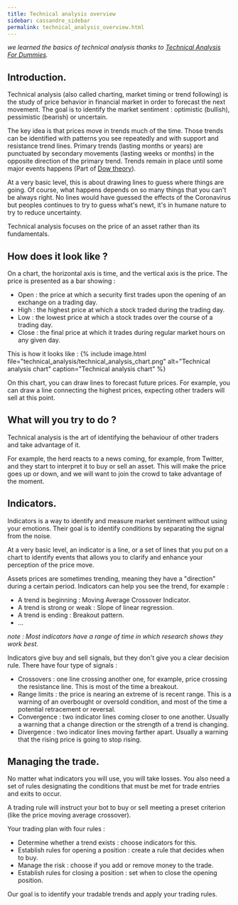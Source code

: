 ```yaml
---
title: Technical analysis overview
sidebar: cassandre_sidebar
permalink: technical_analysis_overview.html
---
```


_we learned the basics of technical analysis thanks to [Technical Analysis For Dummies](https://amzn.to/38TWaQm)._

## Introduction.

Technical analysis (also called charting, market timing or trend following) is the study of price behavior in financial market in order to forecast the next movement. The goal is to identify the market sentiment : optimistic (bullish), pessimistic (bearish) or uncertain.

The key idea is that prices move in trends much of the time. Those trends can be identified with patterns you see repeatedly and with support and resistance trend lines. Primary trends (lasting months or years) are punctuated by secondary movements (lasting weeks or months) in the opposite direction of the primary trend. Trends remain in place until some major events happens (Part of [Dow theory](https://en.wikipedia.org/wiki/Dow_theory)). 

At a very basic level, this is about drawing lines to guess where things are going. Of course, what happens depends on so many things that you can't be always right. No lines would have guessed the effects of the Coronavirus but peoples continues to try to guess what's newt, it's in humane nature to try to reduce uncertainty.

Technical analysis focuses on the price of an asset rather than its fundamentals.

## How does it look like ?

On a chart, the horizontal axis is time, and the vertical axis is the price. The price is presented as a bar showing :
  * Open : the price at which a security first trades upon the opening of an exchange on a trading day.
  * High : the highest price at which a stock traded during the trading day.
  * Low : the lowest price at which a stock trades over the course of a trading day.
  * Close : the final price at which it trades during regular market hours on any given day.
  
This is how it looks like :
{% include image.html file="technical_analysis/technical_analysis_chart.png" alt="Technical analysis chart" caption="Technical analysis chart" %}

On this chart, you can draw lines to forecast future prices. For example, you can draw a line connecting the highest prices, expecting other traders will sell at this point.

## What will you try to do ?

Technical analysis is the art of identifying the behaviour of other traders and take advantage of it.

For example, the herd reacts to a news coming, for example, from Twitter, and they start to interpret it to buy or sell an asset. This will make the price goes up or down, and we will want to join the crowd to take advantage of the moment.

## Indicators.

Indicators is a way to identify and measure market sentiment without using your emotions. Their goal is to identify conditions by separating the signal from the noise.

At a very basic level, an indicator is a line, or a set of lines that you put on a chart to identify events that allows you to clarify and enhance your perception of the price move.

Assets prices are sometimes trending, meaning they have a "direction" during a certain period. Indicators can help you see the trend, for example : 
  * A trend is beginning : Moving Average Crossover Indicator.
  * A trend is strong or weak : Slope of linear regression.
  * A trend is ending : Breakout pattern.
  * ...

_note : Most indicators have a range of time in which research shows they work best._ 

Indicators give buy and sell signals, but they don't give you a clear decision rule. There have four type of signals : 
  * Crossovers : one line crossing another one, for example, price crossing the resistance line. This is most of the time a breakout.
  * Range limits : the price is nearing an extreme of is recent range. This is a warning of an overbought or oversold condition, and most of the time a potential retracement or reversal.
  * Convergence : two indicator lines coming closer to one another. Usually a warning that a change direction or the strength of a trend is changing.
  * Divergence : two indicator lines moving farther apart. Usually a warning that the rising price is going to stop rising.

## Managing the trade.

No matter what indicators you will use, you will take losses. You also need a set of rules designating the conditions that must be met for trade entries and exits to occur.

A trading rule will instruct your bot to buy or sell meeting a preset criterion (like the price moving average crossover).

Your trading plan with four rules : 
  * Determine whether a trend exists : choose indicators for this.
  * Establish rules for opening a position : create a rule that decides when to buy.
  * Manage the risk : choose if you add or remove money to the trade.
  * Establish rules for closing a position : set when to close the opening position.

Our goal is to identify your tradable trends and apply your trading rules.

